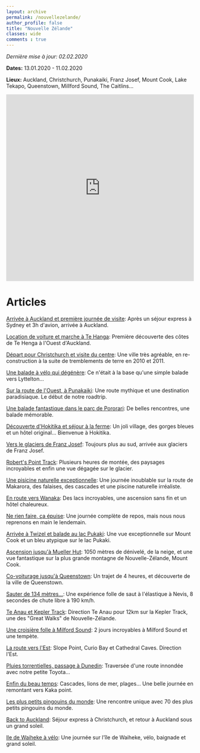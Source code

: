 ```yaml
---
layout: archive
permalink: /nouvellezelande/
author_profile: false
title: "Nouvelle Zélande"
classes: wide
comments : true
---
```


*Dernière mise à jour: 02.02.2020*

**Dates:** 13.01.2020 - 11.02.2020

**Lieux:** Auckland, Christchurch, Punakaiki, Franz Josef, Mount Cook, Lake Tekapo, Queenstown, Millford Sound, The Caitlins...

<iframe src="https://www.google.com/maps/d/u/0/embed?mid=1qqPFxCIK75RiwEsL2EZquFM8Btqr9pBG" width="100%" height="500" frameBorder="0"></iframe>

<br>

# Articles

[Arrivée à Auckland et première journée de visite](https://maelfabien.github.io/nz_0/): Après un séjour express à Sydney et 3h d'avion, arrivée à Auckland.

[Location de voiture et marche à Te Hanga](https://maelfabien.github.io/nz_1/): Première découverte des côtes de Te Henga à l'Ouest d'Auckland.

[Départ pour Christchurch et visite du centre](https://maelfabien.github.io/nz_2/): Une ville très agréable, en re-construction à la suite de tremblements de terre en 2010 et 2011.

[Une balade à vélo qui dégénère](https://maelfabien.github.io/nz_3/): Ce n'était à la base qu'une simple balade vers Lyttelton...

[Sur la route de l'Ouest, à Punakaiki](https://maelfabien.github.io/nz_4/): Une route mythique et une destination paradisiaque. Le début de notre roadtrip.

[Une balade fantastique dans le parc de Pororari](https://maelfabien.github.io/nz_5/): De belles rencontres, une balade mémorable.

[Découverte d'Hokitika et séjour à la ferme](https://maelfabien.github.io/nz_6/): Un joli village, des gorges bleues et un hôtel original... Bienvenue à Hokitika.

[Vers le glaciers de Franz Josef](https://maelfabien.github.io/nz_7/): Toujours plus au sud, arrivée aux glaciers de Franz Josef.

[Robert's Point Track](https://maelfabien.github.io/nz_8/): Plusieurs heures de montée, des paysages incroyables et enfin une vue dégagée sur le glacier.

[Une pisicine naturelle exceptionnelle](https://maelfabien.github.io/nz_9/): Une journée inoublable sur la route de Makarora, des falaises, des cascades et une piscine naturelle irréaliste.

[En route vers Wanaka](https://maelfabien.github.io/nz_10/): Des lacs incroyables, une ascension sans fin et un hôtel chaleureux.

[Ne rien faire, ça épuise](https://maelfabien.github.io/nz_11/): Une journée complète de repos, mais nous nous reprenons en main le lendemain.

[Arrivée à Twizel et balade au lac Pukaki](https://maelfabien.github.io/nz_12/): Une vue exceptionnelle sur Mount Cook et un bleu atypique sur le lac Pukaki.

[Ascension jusqu'à Mueller Hut](https://maelfabien.github.io/nz_13/): 1050 mètres de dénivelé, de la neige, et une vue fantastique sur la plus grande montagne de Nouvelle-Zélande, Mount Cook.

[Co-voiturage jusqu'à Queenstown](https://maelfabien.github.io/nz_14/): Un trajet de 4 heures, et découverte de la ville de Queenstown.

[Sauter de 134 mètres...](https://maelfabien.github.io/nz_15/): Une expérience folle de saut à l'élastique à Nevis, 8 secondes de chute libre à 190 km/h.

[Te Anau et Kepler Track](https://maelfabien.github.io/nz_16/): Direction Te Anau pour 12km sur la Kepler Track, une des "Great Walks" de Nouvelle-Zélande.

[Une croisière folle à Milford Sound](https://maelfabien.github.io/nz_17/): 2 jours incroyables à Milford Sound et une tempète.

[La route vers l'Est](https://maelfabien.github.io/nz_18/): Slope Point, Curio Bay et Cathedral Caves. Direction l'Est.

[Pluies torrentielles, passage à Dunedin](https://maelfabien.github.io/nz_19/): Traversée d'une route innondée avec notre petite Toyota...

[Enfin du beau temps](https://maelfabien.github.io/nz_20/): Cascades, lions de mer, plages... Une belle journée en remontant vers Kaka point.

[Les plus petits pingouins du monde](https://maelfabien.github.io/nz_21/): Une rencontre unique avec 70 des plus petits pingouins du monde.

[Back to Auckland](https://maelfabien.github.io/nz_22/): Séjour express à Christchurch, et retour à Auckland sous un grand soleil.

[Ile de Waiheke à vélo](https://maelfabien.github.io/nz_23/): Une journée sur l'île de Waiheke, vélo, baignade et grand soleil.

